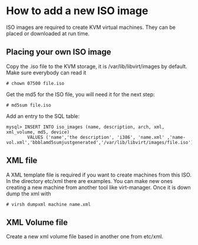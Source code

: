 # How to add a new ISO image

ISO images are required to create KVM virtual machines. They can be placed or downloaded at run time.

## Placing your own ISO image

Copy the .iso file to the KVM storage, it is /var/lib/libvirt/images by default. Make sure everybody can read it

    # chown 07500 file.iso

Get the md5 for the ISO file, you will need it for the next step:

    # md5sum file.iso

Add an entry to the SQL table:

    mysql> INSERT INTO iso_images (name, description, arch, xml, xml_volume, md5, device)
            VALUES ('name','the description', 'i386', 'name.xml' ,'name-vol.xml','bbblamd5sumjustgenerated','/var/lib/libvirt/images/file.iso');

## XML file

A XML template file is required if you want to create machines from this ISO. In the directory etc/xml there are examples. You can make new ones creating a new machine from another tool like virt-manager. Once it is down dump the xml with

    # virsh dumpxml machine name.xml

## XML Volume file

Create a new xml volume file based in another one from etc/xml.
